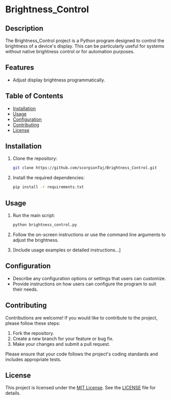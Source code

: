 # Brightness_Control

## Description

The Brightness_Control project is a Python program designed to control the brightness of a device's display. This can be particularly useful for systems without native brightness control or for automation purposes.

## Features

- Adjust display brightness programmatically.

## Table of Contents

- [Installation](#installation)
- [Usage](#usage)
- [Configuration](#configuration)
- [Contributing](#contributing)
- [License](#license)

## Installation

1. Clone the repository:

    ```bash
    git clone https://github.com/scorpionTaj/Brightness_Control.git
    ```

2. Install the required dependencies:

    ```bash
    pip install -r requirements.txt
    ```


## Usage

1. Run the main script:

    ```bash
    python brightness_control.py
    ```

2. Follow the on-screen instructions or use the command line arguments to adjust the brightness.

3. [Include usage examples or detailed instructions...]

## Configuration

- Describe any configuration options or settings that users can customize.
- Provide instructions on how users can configure the program to suit their needs.

## Contributing

Contributions are welcome! If you would like to contribute to the project, please follow these steps:

1. Fork the repository.
2. Create a new branch for your feature or bug fix.
3. Make your changes and submit a pull request.

Please ensure that your code follows the project's coding standards and includes appropriate tests.

## License

This project is licensed under the [MIT License](LICENSE). See the [LICENSE](LICENSE) file for details.
